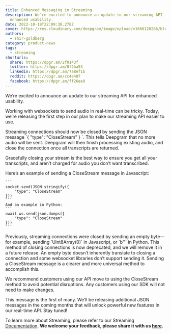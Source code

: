 ```yaml
---
title: Enhanced Messaging in Streaming
description: We’re excited to announce an update to our streaming API for
  enhanced usability.
date: 2022-10-18T22:09:38.278Z
cover: https://res.cloudinary.com/deepgram/image/upload/v1666120286/blog/Enhanced%20Messaging%20in%20Streaming/2210-close-stream-update-featured-1200x630_2x_e9k8gi.png
authors:
  - shir-goldberg
category: product-news
tags:
  - streaming
shorturls:
  share: https://dpgr.am/2f0143f
  twitter: https://dpgr.am/8f2ba53
  linkedin: https://dpgr.am/7a8ef1b
  reddit: https://dpgr.am/cc4e407
  facebook: https://dpgr.am/ff26ee9
---
```


We’re excited to announce an update to our streaming API for enhanced usability.

Working with websockets to send audio in real-time can be tricky. Today, we’re releasing the first step in our plan to make our streaming API easier to use.

Streaming connections should now be closed by sending the JSON message \`{ "type": "CloseStream" } \`. This tells Deepgram that no more audio will be sent. Deepgram will then finish processing existing audio, and close the connection once all transcripts are returned. 

Gracefully closing your stream is the best way to ensure you get all your transcripts, and aren’t charged for audio you don’t want transcribed.

Here’s an example of sending a CloseStream message in Javascript:

    ```
    socket.send(JSON.stringify({
        "type": "CloseStream"
    }))
    ```
    And an example in Python:
    ```
    await ws.send(json.dumps({
        "type": "CloseStream"
    }))
    ``` 

Previously, streaming connections were closed by sending an empty byte—for example, sending \`Uint8Array(0)\` in Javascript, or \`b''\` in Python. This method of closing connections is now deprecated, and we will remove it in a future release. An empty byte doesn’t inherently translate to closing a connection and some websocket libraries don’t support sending it. Sending a CloseStream message is a clearer and more universal method to accomplish this.

We recommend customers using our API move to using the CloseStream method to avoid potential disruptions. Any customers using our SDK will not need to make changes.

This message is the first of many. We’ll be releasing additional JSON messages in the coming months that will unlock powerful new features in our real-time API. Stay tuned!

To learn more about Streaming, please refer to our Streaming [Documentation](https://developers.deepgram.com/documentation/getting-started/streaming/). **We welcome your feedback, please share it with us [here](https://deepgram.hellonext.co/b/feedback).**

